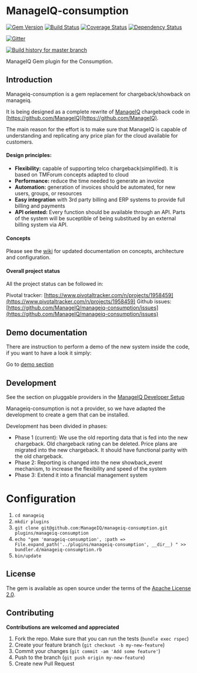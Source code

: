 # ManageIQ-consumption
[![Gem Version](https://badge.fury.io/rb/manageiq-consumption.svg)](https://badge.fury.io/rb/manageiq-consumption)
[![Build Status](https://travis-ci.org/ManageIQ/manageiq-consumption.svg?branch=jansa)](https://travis-ci.org/ManageIQ/manageiq-consumption)
[![Coverage Status](https://coveralls.io/repos/github/ManageIQ/manageiq-consumption/badge.svg?branch=jansa)](https://coveralls.io/github/ManageIQ/manageiq-consumption?branch=jansa)
[![Dependency Status](https://gemnasium.com/badges/github.com/ManageIQ/manageiq-consumption.svg)](https://gemnasium.com/github.com/ManageIQ/manageiq-consumption)

[![Gitter](https://badges.gitter.im/ManageIQ/manageiq/chargeback.svg)](https://gitter.im/ManageIQ/manageiq/chargeback?utm_source=badge&utm_medium=badge&utm_campaign=pr-badge)


[![Build history for master branch](https://buildstats.info/travisci/chart/ManageIQ/manageiq-consumption?branch=jansa&buildCount=50)](https://travis-ci.org/ManageIQ/manageiq-consumption/branches)

ManageIQ Gem plugin for the Consumption.

## Introduction
Manageiq-consumption is a gem replacement for chargeback/showback on manageiq.

It is being designed as a complete rewrite of [ManageIQ](https://www.mananageiq.org) chargeback code in [https://github.com/ManageIQ](https://github.com/ManageIQ).

The main reason for the effort is to make sure that ManageIQ is capable of understanding and replicating any price plan for the cloud available for customers.

#### Design principles:
- **Flexibility:** capable of supporting telco chargeback(simplified). It is based on TMForum concepts adapted to cloud
- **Performance:** reduce the time needed to generate an invoice
- **Automation:** generation of invoices should be automated, for new users, groups, or resources
- **Easy integration** with 3rd party billing and ERP systems to provide full billing and payments
- **API oriented:** Every function should be available through an API. Parts of the system will be suceptible of being substitued by an external billing system via API.

#### Concepts
Please see the [wiki](https://github.com/ManageIQ/manageiq-consumption/wiki) for updated documentation on concepts, architecture and configuration.

#### Overall project status
All the project status can be followed in:

Pivotal tracker:
[https://www.pivotaltracker.com/n/projects/1958459](https://www.pivotaltracker.com/n/projects/1958459)
Github issues:
[https://github.com/ManageIQ/manageiq-consumption/issues](https://github.com/ManageIQ/manageiq-consumption/issues)


## Demo documentation

There are instruction to perform a demo of the new system inside the code, if you want to have a look it simply:

Go to [demo section](/docs/demo/README.md)

## Development

See the section on pluggable providers in the [ManageIQ Developer Setup](http://manageiq.org/docs/guides/developer_setup)

Manageiq-consumption is not a provider, so we have adapted the development to create a gem that can be installed.

Development has been divided in phases:

- Phase 1 (current): We use the old reporting data that is fed into the new chargeback. Old chargeback rating can be deleted. Price plans are migrated into the new chargeback. It should have functional parity with the old chargeback.
- Phase 2: Reporting is changed into the new showback_event mechanism, to increase the flexibility and speed of the system
- Phase 3: Extend it into a financial management system

# Configuration

1. `cd manageiq`
1. `mkdir plugins`
1. `git clone git@github.com:ManageIQ/manageiq-consumption.git plugins/manageiq-consumption`
1. `echo "gem 'manageiq-consumption', :path => File.expand_path('../plugins/manageiq-consumption', __dir__)
" >> bundler.d/manageiq-consumption.rb`
1. `bin/update`


## License

The gem is available as open source under the terms of the [Apache License 2.0](http://www.apache.org/licenses/LICENSE-2.0).

## Contributing
**Contributions are welcomed and appreciated**

1. Fork the repo. Make sure that you can run the tests (`bundle exec rspec`)
2. Create your feature branch (`git checkout -b my-new-feature`)
3. Commit your changes (`git commit -am 'Add some feature'`)
4. Push to the branch (`git push origin my-new-feature`)
5. Create new Pull Request
